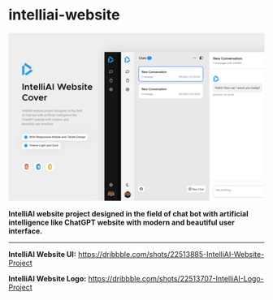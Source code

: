 # intelliai-website

<img src="https://github.com/Mhadi-1382/intelliai-website/blob/master/IntelliAI_Website_Cover_01.png" alt="intelliai-website" description="IntelliAI website project designed in the field of chat bot with artificial intelligence like ChatGPT website with modern and beautiful user interface.">

**IntelliAI website project designed in the field of chat bot with artificial intelligence like ChatGPT website with modern and beautiful user interface.**

***

**IntelliAI Website UI:** <a href="https://dribbble.com/shots/22513885-IntelliAI-Website-Project">https://dribbble.com/shots/22513885-IntelliAI-Website-Project</a>

**IntelliAI Website Logo:** <a href="(https://dribbble.com/shots/22513707-IntelliAI-Logo-Project)">https://dribbble.com/shots/22513707-IntelliAI-Logo-Project</a>
